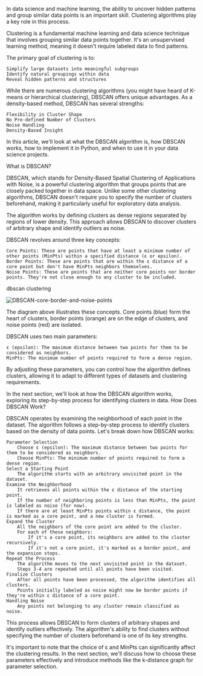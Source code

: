 In data science and machine learning, the ability to uncover hidden patterns and group similar data points is an important skill. Clustering algorithms play a key role in this process. 

Clustering is a fundamental machine learning and data science technique that involves grouping similar data points together. It's an unsupervised learning method, meaning it doesn't require labeled data to find patterns. 

The primary goal of clustering is to:

    Simplify large datasets into meaningful subgroups
    Identify natural groupings within data
    Reveal hidden patterns and structures

While there are numerous clustering algorithms (you might have heard of K-means or hierarchical clustering), DBSCAN offers unique advantages. As a density-based method, DBSCAN has several strengths:

    Flexibility in Cluster Shape
    No Pre-defined Number of Clusters
    Noise Handling
    Density-Based Insight

In this article, we'll look at what the DBSCAN algorithm is, how DBSCAN works, how to implement it in Python, and when to use it in your data science projects.

What is DBSCAN?

DBSCAN, which stands for Density-Based Spatial Clustering of Applications with Noise, is a powerful clustering algorithm that groups points that are closely packed together in data space. Unlike some other clustering algorithms, DBSCAN doesn't require you to specify the number of clusters beforehand, making it particularly useful for exploratory data analysis.

The algorithm works by defining clusters as dense regions separated by regions of lower density. This approach allows DBSCAN to discover clusters of arbitrary shape and identify outliers as noise.

DBSCAN revolves around three key concepts:

    Core Points: These are points that have at least a minimum number of other points (MinPts) within a specified distance (ε or epsilon).
    Border Points: These are points that are within the ε distance of a core point but don't have MinPts neighbors themselves.
    Noise Points: These are points that are neither core points nor border points. They're not close enough to any cluster to be included.

dbscan clustering

![DBSCAN-core-border-and-noise-points](https://github.com/user-attachments/assets/bc6ccaa3-05aa-4c44-b6dc-9a5e29c3d752)



The diagram above illustrates these concepts. Core points (blue) form the heart of clusters, border points (orange) are on the edge of clusters, and noise points (red) are isolated.

DBSCAN uses two main parameters:

    ε (epsilon): The maximum distance between two points for them to be considered as neighbors.
    MinPts: The minimum number of points required to form a dense region.

By adjusting these parameters, you can control how the algorithm defines clusters, allowing it to adapt to different types of datasets and clustering requirements.

In the next section, we'll look at how the DBSCAN algorithm works, exploring its step-by-step process for identifying clusters in data.
How Does DBSCAN Work?

DBSCAN operates by examining the neighborhood of each point in the dataset. The algorithm follows a step-by-step process to identify clusters based on the density of data points. Let's break down how DBSCAN works:

    Parameter Selection
        Choose ε (epsilon): The maximum distance between two points for them to be considered as neighbors.
        Choose MinPts: The minimum number of points required to form a dense region.
    Select a Starting Point
        The algorithm starts with an arbitrary unvisited point in the dataset.
    Examine the Neighborhood
        It retrieves all points within the ε distance of the starting point.
        If the number of neighboring points is less than MinPts, the point is labeled as noise (for now).
        If there are at least MinPts points within ε distance, the point is marked as a core point, and a new cluster is formed.
    Expand the Cluster
        All the neighbors of the core point are added to the cluster.
        For each of these neighbors:
            If it's a core point, its neighbors are added to the cluster recursively.
            If it's not a core point, it's marked as a border point, and the expansion stops.
    Repeat the Process
        The algorithm moves to the next unvisited point in the dataset.
        Steps 3-4 are repeated until all points have been visited.
    Finalize Clusters
        After all points have been processed, the algorithm identifies all clusters.
        Points initially labeled as noise might now be border points if they're within ε distance of a core point.
    Handling Noise
        Any points not belonging to any cluster remain classified as noise.

This process allows DBSCAN to form clusters of arbitrary shapes and identify outliers effectively. The algorithm's ability to find clusters without specifying the number of clusters beforehand is one of its key strengths.

It's important to note that the choice of ε and MinPts can significantly affect the clustering results. In the next section, we'll discuss how to choose these parameters effectively and introduce methods like the k-distance graph for parameter selection.
